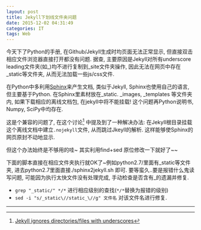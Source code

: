 ```yaml
---
layout: post
title: Jekyll下划线文件夹问题
date: 2015-12-02 04:31:49
categories: IT
tags: Web
---
```



今天下了Python的手册, 在Github/Jekyll生成时均页面无法正常显示, 但直接双击相应文件浏览器直接打开都没有问题. 据查, 主要原因是Jekyll对所有underscore leading文件夹(如\_)均不进行复制到_site文件夹操作, 因此无法在网页中存在\_static等文件夹, 从而无法加载一些js/css文件.

在Python中多利用[Sphinx](http://sphinx-doc.org/)来产生文档, 类似于Jekyll, Sphinx也使用自己的语言, 但主要基于Python. 在Sphinx里素材放在_static. _images, _templates 等文件夹内, 如果下载相应的离线文档包, 在jekyll中将不能挂载! 这个问题再Python说明书, Numpy, SciPy中均存在. 

这是个兼容的问题了, 在这个讨论[^jekyllgithubissue] 中提及到了一种解决办法: 在Jekyll根目录挂载这个离线文档中建立`.nojekyll`文件, 从而跳过Jkeyll的解析. 这样能够使Sphinx的网页原封不动地显示.

但这个办法始终是不够用的哇~ 其实利用find+sed 原位修改一下就好了~~

下面的脚本直接在相应文件夹执行就OK了~例如python2.7/里面有\_static等文件夹, 进去python2.7里面直接./sphinx2jekyll.sh 即可. 要等蛮久..要是报错什么鬼读写问题, 可能因为执行太快文件没有处理完成, 手动检查是否含有\_的遗漏并修复.

- `grep "_static/" */*` 进行相应级别的查找(`*/*`替换为报错的级别)
- `sed -i "s/_static\//static_\//g" 文件名` 对该文件名进行修复.

<script src="https://gist.github.com/platinhom/7dee08dd8df71dd29418.js?file=sphinx2jekyll.sh"></script>

[^jekyllgithubissue]: [Jekyll ignores directories/files with underscores](https://github.com/jekyll/jekyll/issues/55)




------
